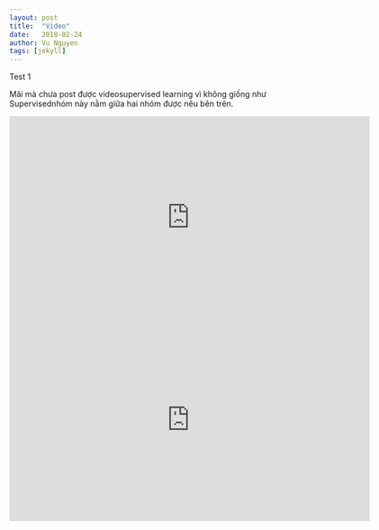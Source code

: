 ```yaml
---
layout: post
title:  "Video"
date:   2018-02-24
author: Vu Nguyen
tags: [jekyll]
---
```


Test 1

Mãi mà chưa post được videosupervised learning vì không giống như Supervisednhóm này nằm giữa hai nhóm được nêu bên trên. 


<iframe src="https://player.vimeo.com/video/193567768?title=0&byline=0&portrait=0"   
width="640" height="360" frameborder="0" ></iframe>

<iframe src="https://youtube.com/watch?v=5XPXr0SJiJ0"  
width="640" height="360" frameborder="0" ></iframe>
